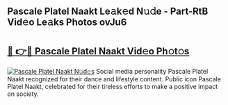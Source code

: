 ## Pascale Platel Naakt Le𝚊k𝚎d N𝚞𝚍e - Part-RtB Vid𝚎o Le𝚊ks Photos ovJu6

# <h2><a href="http://fb8cdmh.evod.top/?m=Pascale+Platel+Naakt">🔗 👉🔴 Pascale Platel Naakt Vid𝚎o Ph𝚘t𝚘s</a></h2>

[![Pascale Platel Naakt N𝚞d𝚎s](https://i.imgur.com/8V9OHl7.gif)](http://fb8cdmh.evod.top/?m=Pascale+Platel+Naakt)
Social media personality Pascale Platel Naakt recognized for their dance and lifestyle content. Public icon Pascale Platel Naakt, celebrated for their tireless efforts to make a positive impact on society. 
